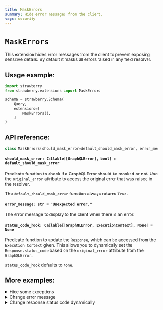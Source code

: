 ```yaml
---
title: MaskErrors
summary: Hide error messages from the client.
tags: security
---
```


# `MaskErrors`

This extension hides error messages from the client to prevent exposing
sensitive details. By default it masks all errors raised in any field resolver.

## Usage example:

```python
import strawberry
from strawberry.extensions import MaskErrors

schema = strawberry.Schema(
    Query,
    extensions=[
        MaskErrors(),
    ]
)
```

## API reference:

```python
class MaskErrors(should_mask_error=default_should_mask_error, error_message="Unexpected error.", status_code_hook=None)
```

#### `should_mask_error: Callable[[GraphQLError], bool] = default_should_mask_error`

Predicate function to check if a GraphQLError should be masked or not. Use the
`original_error` attribute to access the original error that was raised in the
resolver.

<Note>

The `default_should_mask_error` function always returns `True`.

</Note>

#### `error_message: str = "Unexpected error."`

The error message to display to the client when there is an error.

#### `status_code_hook: Callable[[GraphQLError, ExecutionContext], None] = None`

Predicate function to update the `Response`, which can be accessed from the 
`Execution Context` given. This allows you to dynamically set the `Response.status_code` 
based on the `original_error` attribute from the `GraphQLError`.

<Note>

`status_code_hook` defaults to `None`.

## More examples:

<details>
  <summary>Hide some exceptions</summary>

```python
import strawberry
from strawberry.extensions import MaskErrors
from graphql.error import GraphQLError

class VisibleError(Exception):
    pass

def should_mask_error(error: GraphQLError) -> bool:
    original_error = error.original_error
    if original_error and isinstance(original_error, VisibleError):
        return False

    return True

schema = strawberry.Schema(
    Query,
    extensions=[
        MaskErrors(should_mask_error=should_mask_error),
    ]
)
```

</details>

<details>
  <summary>Change error message</summary>

```python
import strawberry
from strawberry.extensions import MaskErrors

schema = strawberry.Schema(
    Query,
    extensions=[
        MaskErrors(error_message="Oh no! An error occured. Very sorry about that."),
    ]
)
```

</details>


<details>
  <summary>Change response status code dynamically</summary>

```python
import strawberry
from strawberry.extensions import MaskErrors
from graphql.error import GraphQLError
from strawberry.types import ExecutionContext

VISIBLE_ERROR_STATUS_CODE = 400
HIDDEN_ERROR_STATUS_CODE = 500

class VisibleError(Exception):
    pass

def should_mask_error(error: GraphQLError) -> bool:
    original_error = error.original_error
    if original_error and isinstance(
        original_error, (VisibleError, PermissionError)
    ):
        return False
    return True

def status_code_hook(error: GraphQLError, execution_context: ExecutionContext) -> None:
    """Getting the response from the execution context depends on your context configuration.
    This example uses the default FastAPI config."""
    response = execution_context.context['response'] # change depending on your context config
    if response:
        if should_mask_error(error):
            response.status_code = HIDDEN_ERROR_STATUS_CODE
        else:
            response.status_code = VISIBLE_ERROR_STATUS_CODE


schema = strawberry.Schema(
    Query,
    extensions=[
        MaskErrors(should_mask_error=should_mask_error, status_code_hook=status_code_hook),
    ]
)
```

</details>